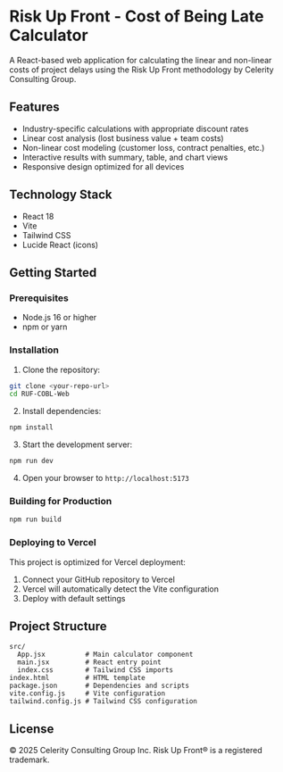 # Risk Up Front - Cost of Being Late Calculator

A React-based web application for calculating the linear and non-linear costs of project delays using the Risk Up Front methodology by Celerity Consulting Group.

## Features

- Industry-specific calculations with appropriate discount rates
- Linear cost analysis (lost business value + team costs)
- Non-linear cost modeling (customer loss, contract penalties, etc.)
- Interactive results with summary, table, and chart views
- Responsive design optimized for all devices

## Technology Stack

- React 18
- Vite
- Tailwind CSS
- Lucide React (icons)

## Getting Started

### Prerequisites

- Node.js 16 or higher
- npm or yarn

### Installation

1. Clone the repository:
```bash
git clone <your-repo-url>
cd RUF-COBL-Web
```

2. Install dependencies:
```bash
npm install
```

3. Start the development server:
```bash
npm run dev
```

4. Open your browser to `http://localhost:5173`

### Building for Production

```bash
npm run build
```

### Deploying to Vercel

This project is optimized for Vercel deployment:

1. Connect your GitHub repository to Vercel
2. Vercel will automatically detect the Vite configuration
3. Deploy with default settings

## Project Structure

```
src/
  App.jsx          # Main calculator component
  main.jsx         # React entry point
  index.css        # Tailwind CSS imports
index.html         # HTML template
package.json       # Dependencies and scripts
vite.config.js     # Vite configuration
tailwind.config.js # Tailwind CSS configuration
```

## License

© 2025 Celerity Consulting Group Inc. Risk Up Front® is a registered trademark.
